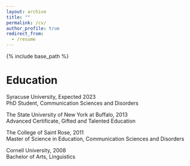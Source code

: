 ```yaml
---
layout: archive
title: ""
permalink: /cv/
author_profile: true
redirect_from:
  - /resume
---
```


{% include base_path %}

Education
======
Syracuse University, Expected 2023  
PhD Student, Communication Sciences and Disorders


The State University of New York at Buffalo, 2013  
Advanced Certificate, Gifted and Talented Education


The College of Saint Rose, 2011  
Master of Science in Education, Communication Sciences and Disorders


Cornell University, 2008  
Bachelor of Arts, Linguistics



